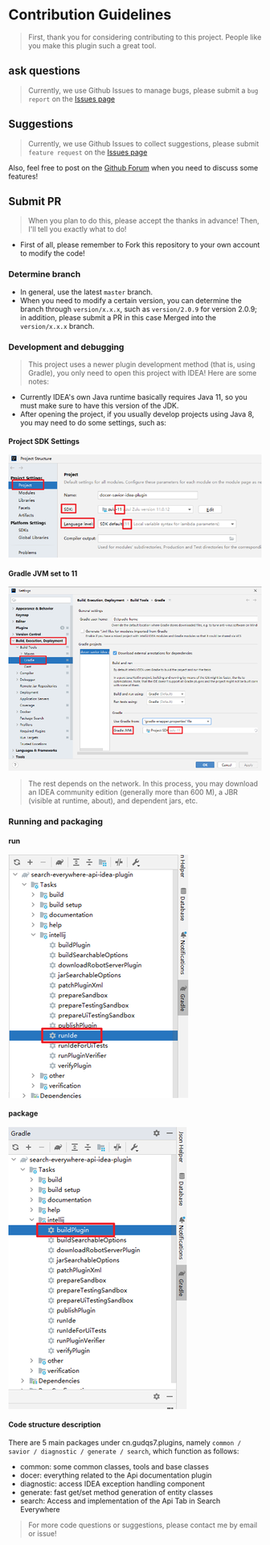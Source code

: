 # Contribution Guidelines
> First, thank you for considering contributing to this project. People like you make this plugin such a great tool.

## ask questions
> Currently, we use Github Issues to manage bugs, please submit a `bug report` on the [Issues page](https://github.com/docer-savior/docer-savior-idea-plugin/issues)

## Suggestions
> Currently, we use Github Issues to collect suggestions, please submit `feature request` on the [Issues page](https://github.com/docer-savior/docer-savior-idea-plugin/issues)

Also, feel free to post on the [Github Forum](https://github.com/docer-savior/docer-savior-idea-plugin/discussions) when you need to discuss some features!

## Submit PR

> When you plan to do this, please accept the thanks in advance! Then, I'll tell you exactly what to do!

- First of all, please remember to Fork this repository to your own account to modify the code!

### Determine branch
- In general, use the latest `master` branch.
- When you need to modify a certain version, you can determine the branch through `version/x.x.x`, such as `version/2.0.9` for version 2.0.9; in addition, please submit a PR in this case Merged into the `version/x.x.x` branch.

### Development and debugging
> This project uses a newer plugin development method (that is, using Gradle), you only need to open this project with IDEA!
> Here are some notes:

- Currently IDEA's own Java runtime basically requires Java 11, so you must make sure to have this version of the JDK.
- After opening the project, if you usually develop projects using Java 8, you may need to do some settings, such as:

#### Project SDK Settings

![img.png](parts/imgs/project-setup-jdk11.png)

#### Gradle JVM set to 11
![img.png](parts/imgs/gradle-setup-jdk11.png)

> The rest depends on the network. In this process, you may download an IDEA community edition (generally more than 600 M), a JBR (visible at runtime, about), and dependent jars, etc.

### Running and packaging

#### run
![img.png](parts/imgs/gradle-run-ide.png)

#### package
![img.png](parts/imgs/gradle-build-plugin.png)

#### Code structure description

There are 5 main packages under cn.gudqs7.plugins, namely `common / savior / diagnostic / generate / search`, which function as follows:
- common: some common classes, tools and base classes
- docer: everything related to the Api documentation plugin
- diagnostic: access IDEA exception handling component
- generate: fast get/set method generation of entity classes
- search: Access and implementation of the Api Tab in Search Everywhere

> For more code questions or suggestions, please contact me by email or issue!